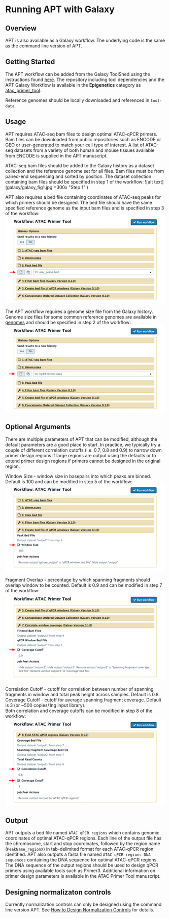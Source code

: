 # Running APT with Galaxy

## Overview
APT is also available as a Galaxy workflow.  The underlying code is the same as the command line version of APT.

## Getting Started
The APT workflow can be added from the Galaxy ToolShed using the instructions found [here](https://galaxyproject.org/toolshed/workflow-sharing/).
The repository including tool dependencies and the APT Galaxy Workflow is available in the **Epigenetics** category as
[atac_primer_tool](https://toolshed.g2.bx.psu.edu/view/kyost/atac_primer_tool/fd3ea97a96bc). 

Reference genomes should be locally downloaded and referenced in `tool-data`.  

## Usage 

APT requires ATAC-seq bam files to design optimal ATAC-qPCR primers. Bam files can be downloaded from public repositories such as ENCODE or 
GEO or user-generated to match your cell type of interest. A list of ATAC-seq datasets from a variety of both human and mouse tissues available 
from ENCODE is supplied in the APT manuscript.  

ATAC-seq bam files should be added to the Galaxy history as a dataset collection and the reference genome set for all files. Bam files must be 
from paired-end sequencing and sorted by position. The dataset collection containing bam files should be specified in step 1 of the workflow:
![alt text](galaxy/galaxy_fig1.jpg =300x "Step 1" )

APT also requires a bed file containing coordinates of ATAC-seq peaks for which primers should be designed. The bed file should have the same 
specified reference genome as the input bam files and is specified in step 3 of the workflow:
![alt text](galaxy/galaxy_fig2.jpg "Step 3")

The APT workflow requires a genome size file from the Galaxy history.  Genome size files for some common reference genomes are available in [genomes](genomes/) and should be specified in step 2 of the workflow:
![alt text](galaxy/galaxy_fig3.jpg "Step 2")

## Optional Arguments
There are multiple parameters of APT that can be modified, although the default parameters are a good place to start. In practice, we 
typically try a couple of different correlation cutoffs (i.e. 0.7, 0.8 and 0.9) to narrow down primer design regions if large regions 
are output using the defaults or to extend primer design regions if primers cannot be designed in the original region.

Window Size - window size in basepairs into which peaks are binned. Default is 100 and can be modified in step 5 of the workflow:
![alt text](galaxy/galaxy_fig4.jpg "Step 5") 

Fragment Overlap - percentage by which spanning fragments should overlap window to be counted. Default is 0.9 and can be modified in
step 7 of the workflow:
![alt text](galaxy/galaxy_fig5.jpg "Step 7")

Correlation Cutoff - cutoff for correlation between number of spanning fragments in window and total peak height across samples. Default is 0.8.
Coverage Cutoff - cutoff for average spanning fragment coverage. Default is 3 (or ~500 copies/1ng input library).  
Both correlation and coverage cutoffs can be modified in step 8 of the workflow:
![alt text](galaxy/galaxy_fig6.jpg "Step 8")

## Output
APT outputs a bed file named `ATAC qPCR regions` which contains genomic coordinates of optimal ATAC-qPCR regions. 
Each line of the output file has the chromosome, start and stop coordinates, followed by the region name 
(`PeakName_regionX`) in tab-delimited format for each ATAC-qPCR region identified. APT also outputs a fasta file
named `ATAC qPCR regions DNA sequences` containing the DNA sequence for optimal ATAC-qPCR regions. The DNA sequence 
of the output regions should be used to design qPCR primers using available tools such as Primer3. Additional 
information on primer design parameters is available in the ATAC Primer Tool manuscript.

## Designing normalizaton controls
Currently normalization controls can only be designed using the command line version APT. See [How to Design 
Normalization Controls](How_to_design_normalization_controls.md) for details.

